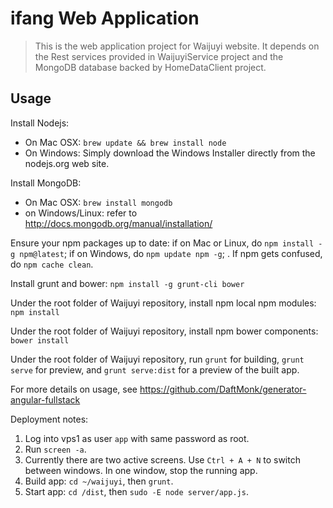 # ifang Web Application #

>This is the web application project for Waijuyi website. It depends on the Rest services provided in WaijuyiService project and the MongoDB database backed by HomeDataClient project.

## Usage ##

Install Nodejs: 

* On Mac OSX: `brew update && brew install node`
* On Windows: Simply download the Windows Installer directly from the nodejs.org web site.

Install MongoDB:

* On Mac OSX: `brew install mongodb`
* on Windows/Linux: refer to http://docs.mongodb.org/manual/installation/

Ensure your npm packages up to date: if on Mac or Linux, do `npm install -g npm@latest`; if on Windows, do `npm update npm -g`; . If npm gets confused, do `npm cache clean`. 

Install grunt and bower: `npm install -g grunt-cli bower`

Under the root folder of Waijuyi repository, install npm local npm modules: `npm install`

Under the root folder of Waijuyi repository, install npm bower components: `bower install`

Under the root folder of Waijuyi repository, run `grunt` for building, `grunt serve` for preview, and `grunt serve:dist` for a preview of the built app.

For more details on usage, see https://github.com/DaftMonk/generator-angular-fullstack


Deployment notes:

1. Log into vps1 as user `app` with same password as root.
2. Run `screen -a`.
3. Currently there are two active screens. Use  `Ctrl + A + N` to switch between windows. In one window, stop the running app.
4. Build app: `cd ~/waijuyi`, then `grunt`.
5. Start app: `cd /dist`, then `sudo -E node server/app.js`.
